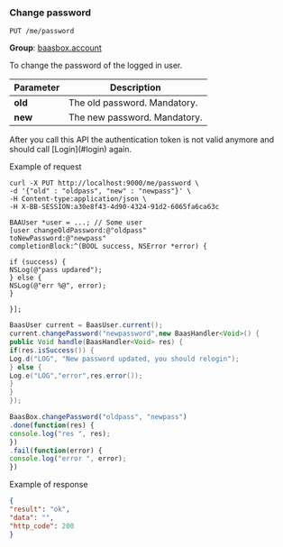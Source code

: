 ### Change password


``PUT /me/password`` 

**Group**: [baasbox.account](#list-groups)

To change the password of the logged in user.

Parameter | Description
--------- | -----------
**old** | The old password. Mandatory.
**new** | The new password. Mandatory.

<aside class="warning">
After you call this API the authentication token is not valid anymore and should call [Login](#login) again.
</aside>

<div class="snippet-title">
<p>Example of request</p>
</div>

```shell
curl -X PUT http://localhost:9000/me/password \
-d '{"old" : "oldpass", "new" : "newpass"}' \
-H Content-type:application/json \
-H X-BB-SESSION:a30e8f43-4d90-4324-91d2-6065fa6ca63c
```

```objective_c
BAAUser *user = ...; // Some user
[user changeOldPassword:@"oldpass"
toNewPassword:@"newpass"
completionBlock:^(BOOL success, NSError *error) {

if (success) {
NSLog(@"pass updared");
} else {
NSLog(@"err %@", error);
}

}];
```

```java
BaasUser current = BaasUser.current();
current.changePassword("newpassword",new BaasHandler<Void>() {
public Void handle(BaasHandler<Void> res) {
if(res.isSuccess()) {
Log.d("LOG", "New password updated, you should relogin");
} else {
Log.e("LOG","error",res.error());
}
}
});
```

```javascript
BaasBox.changePassword("oldpass", "newpass")
.done(function(res) {
console.log("res ", res);
})
.fail(function(error) {
console.log("error ", error);
})
```


<div class="snippet-title">
<p>Example of response</p>
</div>

```json
{
"result": "ok",
"data": "",
"http_code": 200
}
```

